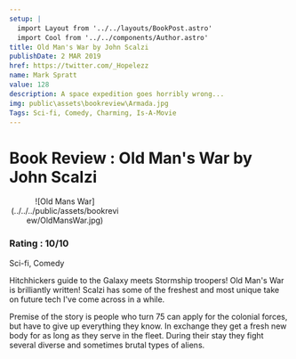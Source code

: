 ```yaml
---
setup: |
  import Layout from '../../layouts/BookPost.astro'
  import Cool from '../../components/Author.astro'
title: Old Man's War by John Scalzi
publishDate: 2 MAR 2019
href: https://twitter.com/_Hopelezz
name: Mark Spratt
value: 128
description: A space expedition goes horribly wrong...
img: public\assets\bookreview\Armada.jpg
Tags: Sci-fi, Comedy, Charming, Is-A-Movie
---
```


# Book Review : Old Man's War by John Scalzi

<div align="center" style="width:200px;">
![Old Mans War](../../../public/assets/bookreview/OldMansWar.jpg)
</div>

### Rating : 10/10
Sci-fi, Comedy

Hitchhickers guide to the Galaxy meets Stormship troopers! Old Man's War is brilliantly written! Scalzi has some of the freshest and most unique take on future tech I've come across in a while.

Premise of the story is people who turn 75 can apply for the colonial forces, but have to give up everything they know. In exchange they get a fresh new body for as long as they serve in the fleet. During their stay they fight several diverse and sometimes brutal types of aliens.